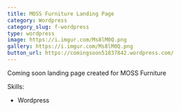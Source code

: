 ```yaml
---
title: MOSS Furniture Landing Page
category: Wordpress
category_slug: f-wordpress
type: wordpress
image: https://i.imgur.com/Ms8lM0Q.png
gallery: https://i.imgur.com/Ms8lM0Q.png
button_url: https://comingsoon51837842.wordpress.com/
---
```


Coming soon landing page created for MOSS Furniture

Skills: 
* Wordpress